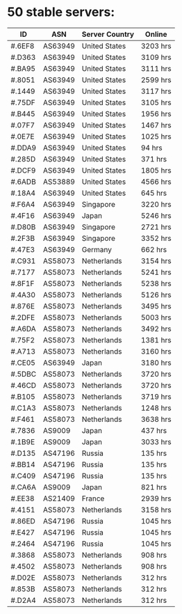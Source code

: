 # 50 stable servers:

| ID | ASN | Server Country | Online |
| ------ | ------ | ------ | ------ |
| #.6EF8 | AS63949 | United States | 3203 hrs |
| #.D363 | AS63949 | United States | 3109 hrs |
| #.BA95 | AS63949 | United States | 3111 hrs |
| #.8051 | AS63949 | United States | 2599 hrs |
| #.1449 | AS63949 | United States | 3117 hrs |
| #.75DF | AS63949 | United States | 3105 hrs |
| #.B445 | AS63949 | United States | 1956 hrs |
| #.07F7 | AS63949 | United States | 1467 hrs |
| #.0E7E | AS63949 | United States | 1025 hrs |
| #.DDA9 | AS63949 | United States | 94 hrs |
| #.285D | AS63949 | United States | 371 hrs |
| #.DCF9 | AS63949 | United States | 1805 hrs |
| #.6ADB | AS53889 | United States | 4566 hrs |
| #.18A4 | AS63949 | United States | 645 hrs |
| #.F6A4 | AS63949 | Singapore | 3220 hrs |
| #.4F16 | AS63949 | Japan | 5246 hrs |
| #.D80B | AS63949 | Singapore | 2721 hrs |
| #.2F3B | AS63949 | Singapore | 3352 hrs |
| #.47E3 | AS63949 | Germany | 662 hrs |
| #.C931 | AS58073 | Netherlands | 3154 hrs |
| #.7177 | AS58073 | Netherlands | 5241 hrs |
| #.8F1F | AS58073 | Netherlands | 5238 hrs |
| #.4A30 | AS58073 | Netherlands | 5126 hrs |
| #.876E | AS58073 | Netherlands | 3495 hrs |
| #.2DFE | AS58073 | Netherlands | 5003 hrs |
| #.A6DA | AS58073 | Netherlands | 3492 hrs |
| #.75F2 | AS58073 | Netherlands | 1381 hrs |
| #.A713 | AS58073 | Netherlands | 3160 hrs |
| #.CE05 | AS63949 | Japan | 3180 hrs |
| #.5DBC | AS58073 | Netherlands | 3720 hrs |
| #.46CD | AS58073 | Netherlands | 3720 hrs |
| #.B105 | AS58073 | Netherlands | 3719 hrs |
| #.C1A3 | AS58073 | Netherlands | 1248 hrs |
| #.F461 | AS58073 | Netherlands | 3638 hrs |
| #.7836 | AS9009 | Japan | 437 hrs |
| #.1B9E | AS9009 | Japan | 3033 hrs |
| #.D135 | AS47196 | Russia | 135 hrs |
| #.BB14 | AS47196 | Russia | 135 hrs |
| #.C409 | AS47196 | Russia | 135 hrs |
| #.CA6A | AS9009 | Japan | 821 hrs |
| #.EE38 | AS21409 | France | 2939 hrs |
| #.4151 | AS58073 | Netherlands | 3158 hrs |
| #.86ED | AS47196 | Russia | 1045 hrs |
| #.E427 | AS47196 | Russia | 1045 hrs |
| #.2464 | AS47196 | Russia | 1045 hrs |
| #.3868 | AS58073 | Netherlands | 908 hrs |
| #.4502 | AS58073 | Netherlands | 908 hrs |
| #.D02E | AS58073 | Netherlands | 312 hrs |
| #.853B | AS58073 | Netherlands | 312 hrs |
| #.D2A4 | AS58073 | Netherlands | 312 hrs |

